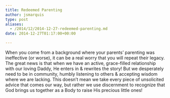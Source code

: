 ```yaml
---
title: Redeemed Parenting
author: jsmarquis
type: post
aliases:
  - /2014/12/2014-12-27-redeemed-parenting.md
date: 2014-12-27T01:17:00+00:00

---
```

When you come from a background where your parents&#8217; parenting was ineffective (or worse), it can be a real worry that you will repeat their legacy. The great news is that when we have an active, grace-filled relationship with our loving Daddy, He enters in & rewrites the story! But we desperately need to be in community, humbly listening to others & accepting wisdom where we are lacking. This doesn&#8217;t mean we take every piece of unsolicited advice that comes our way, but rather we use discernment to recognize that God brings us together as a Body to raise His precious little ones!
